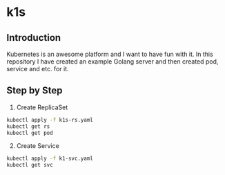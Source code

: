 # k1s
## Introduction
Kubernetes is an awesome platform and I want to have fun with it.
In this repository I have created an example Golang server and then created pod, service and etc. for it.

## Step by Step
1. Create ReplicaSet

```sh
kubectl apply -f k1s-rs.yaml
kubectl get rs
kubectl get pod
```

2. Create Service

```sh
kubectl apply -f k1-svc.yaml
kubectl get svc
```
